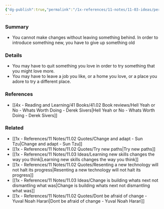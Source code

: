 ```yaml
---
{"dg-publish":true,"permalink":"/1x-references/11-notes/11-03-ideas/personal-change-requires-some-space-to-happen/","title":"Personal change requires some space to happen","created":"2023-06-25T17:45:36.000+03:00","updated":"2024-02-14T20:18:25.681+03:00"}
---
```



### Summary
- You cannot make changes without leaving something behind. In order to introduce something new, you have to give up something old

### Details
- You may have to quit something you love in order to try something that you might love more.
- You may have to leave a job you like, or a home you love, or a place you adore to try a different place.

### References
- [[4x - Reading and Learning/41 Books/41.02 Book reviews/Hell Yeah or No - Whats Worth Doing - Derek Sivers\|Hell Yeah or No - Whats Worth Doing - Derek Sivers]]

### Related
- [[1x - References/11 Notes/11.02 Quotes/Change and adapt - Sun Tzu\|Change and adapt - Sun Tzu]]
- [[1x - References/11 Notes/11.02 Quotes/Try new paths\|Try new paths]]
- [[1x - References/11 Notes/11.03 Ideas/Learning new skills changes the way you think\|Learning new skills changes the way you think]]
- [[1x - References/11 Notes/11.02 Quotes/Resenting a new technology will not halt its progress\|Resenting a new technology will not halt its progress]]
- [[1x - References/11 Notes/11.03 Ideas/Change is building whats next not dismantling what was\|Change is building whats next not dismantling what was]]
- [[1x - References/11 Notes/11.02 Quotes/Dont be afraid of change - Yuval Noah Harari\|Dont be afraid of change - Yuval Noah Harari]]